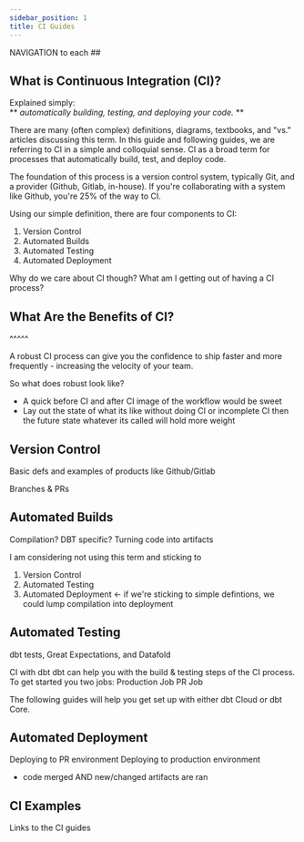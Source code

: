 ```yaml
---
sidebar_position: 1
title: CI Guides
---
```


NAVIGATION to each ##


## What is Continuous Integration (CI)?
Explained simply: <br/> ** *automatically building, testing, and deploying your code.* **

There are many (often complex) definitions, diagrams, textbooks, and "vs." articles discussing this term. In this guide and following guides, we are referring to CI in a simple and colloquial sense. CI as a broad term for processes that automatically build, test, and deploy code.

The foundation of this process is a version control system, typically Git, and a provider (Github, Gitlab, in-house). If you're collaborating with a system like Github, you're 25% of the way to CI.

Using our simple definition, there are four components to CI:
1. Version Control
2. Automated Builds
3. Automated Testing
4. Automated Deployment

Why do we care about CI though? What am I getting out of having a CI process?

## What Are the Benefits of CI?

^^^^^

A robust CI process can give you the confidence to ship faster and more frequently - increasing the velocity of your team.

So what does robust look like?

* A quick before CI and after CI image of the workflow would be sweet
* Lay out the state of what its like without doing CI or incomplete CI then the future state whatever its called will hold more weight

## Version Control

Basic defs and examples of products like Github/Gitlab

Branches & PRs

## Automated Builds

Compilation? DBT specific? Turning code into artifacts

I am considering not using this term and sticking to 

1. Version Control
2. Automated Testing
3. Automated Deployment <- if we're sticking to simple defintions, we could lump compilation into deployment

## Automated Testing
dbt tests, Great Expectations, and Datafold


CI with dbt
dbt can help you with the build & testing steps of the CI process. To get started you two jobs:
Production Job
PR Job

The following guides will help you get set up with either dbt Cloud or dbt Core.

## Automated Deployment

Deploying to PR environment
Deploying to production environment
- code merged AND new/changed artifacts are ran


## CI Examples
Links to the CI guides